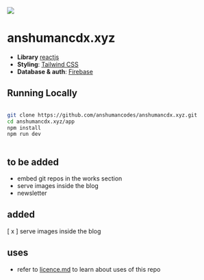 <img src="https://therichpost.com/wp-content/uploads/2020/08/How-to-fetch-data-from-firebase-in-reactjs-1.png" align="center">


# anshumancdx.xyz

- **Library** [reactjs](https://react.dev/)
- **Styling**: [Tailwind CSS](https://tailwindcss.com)
- **Database & auth**: [Firebase](https://firebase.google.com/)


## Running Locally

```bash

git clone https://github.com/anshumancodes/anshumancdx.xyz.git
cd anshumancdx.xyz/app
npm install
npm run dev
 


```

## to be added

- embed git repos in the works section 
- serve images inside the blog 
- newsletter

## added
[ x ] serve images inside the blog 

## uses
- refer to [licence.md](https://github.com/anshumancodes/anshumancdx.xyz/blob/main/licence.md) to learn about uses of this repo
